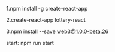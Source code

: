 1.npm install -g create-react-app

2.create-react-app lottery-react

3.npm install --save web3@1.0.0-beta.26

start:
    npm run start